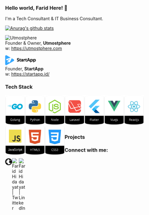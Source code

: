 ### Hello world, Farid Here! 👋

I'm a Tech Consultant & IT Business Consultant.

[![Anurag's github stats](https://github-readme-stats.vercel.app/api?username=faridlab)](https://github.com/anuraghazra/github-readme-stats)

<img alt="Utmostphere" height="32px" src="https://utmostphere.github.io/utmostphere-grayscalse.png" /><br/>
Founder & Owner, **Utmostphere**<br/>
w: https://utmostphere.com<br/>

<img alt="Startapp" height="32px" src="assets/startapp-logo.png" /><br/>
Founder, **StartApp**<br/>
w: https://startapp.id/<br/>

### Tech Stack

<img align="left" alt="Golang" width="64px" src="assets/golang.png" />
<img align="left" alt="Python" width="64px" src="assets/python.png" />
<img align="left" alt="Nodejs" width="64px" src="assets/nodejs.png" />
<img align="left" alt="Laravel" width="64px" src="assets/laravel.png" />

<img align="left" alt="Flutter" width="64px" src="assets/flutter.png" />
<img align="left" alt="Vuejs" width="64px" src="assets/vuejs.png" />
<img align="left" alt="Reactjs" width="64px" src="assets/reactjs.png" />

<img align="left" alt="Javascript" width="64px" src="assets/js.png" />
<img align="left" alt="HTML5" width="64px" src="assets/html5.png" />
<img align="left" alt="CSS" width="64px" src="assets/css3.png" />

<br />
<br />
<br />
<br />
<br />
<br />

### Projects

### Connect with me:

[<img align="left" alt="Farid Hidayat" width="22px" src="https://raw.githubusercontent.com/iconic/open-iconic/master/svg/globe.svg" />][website]
<!-- [<img align="left" alt="Farid Hidayat | YouTube" width="22px" src="https://cdn.jsdelivr.net/npm/simple-icons@v3/icons/youtube.svg" />][youtube] -->
[<img align="left" alt="Farid Hidayat | Twitter" width="22px" src="https://cdn.jsdelivr.net/npm/simple-icons@v3/icons/twitter.svg" />][twitter]
[<img align="left" alt="Farid Hidayat | LinkedIn" width="22px" src="https://cdn.jsdelivr.net/npm/simple-icons@v3/icons/linkedin.svg" />][linkedin]

[website]: https://faridlab.github.io
[twitter]: https://twitter.com/faridlab
<!-- [youtube]: https://youtube.com/faridlab -->
[linkedin]: https://linkedin.com/in/faridlab
